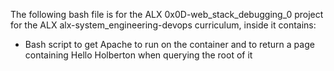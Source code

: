 The following bash file is for the ALX 0x0D-web_stack_debugging_0 project for the ALX alx-system_engineering-devops curriculum, inside it contains:

* Bash script to get Apache to run on the container and to return a page containing Hello Holberton when querying the root of it
